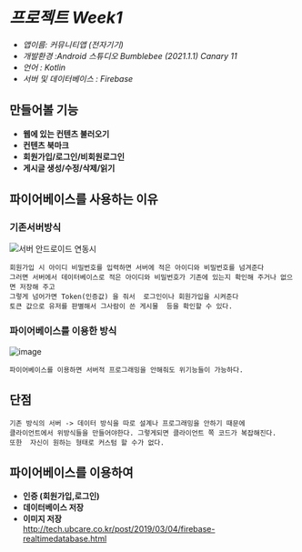 # *프로젝트 Week1*
  - *앱이름: 커뮤니티앱 (전자기기)*
  - *개발환경 :Android 스튜디오 Bumblebee (2021.1.1) Canary 11*
  - *언어 : Kotlin*  
  - *서버 및 데이터베이스 : Firebase*


## 만들어볼 기능
  
   + **웹에 있는 컨텐츠 불러오기**
   + **컨텐츠 북마크**
   + **회원가입/로그인/비회원로그인**
   + **게시글 생성/수정/삭제/읽기**


## 파이어베이스를 사용하는 이유

### 기존서버방식

![서버 안드로이드 연동시](https://user-images.githubusercontent.com/97229292/157240023-07f24c6a-e2ab-4821-a7c8-3af0ad8b1379.JPG)

```
회원가입 시 아이디 비밀번호를 입력하면 서버에 적은 아이디와 비밀번호를 넘겨준다   
그러면 서버에서 데이터베이스로 적은 아이디와 비밀번호가 기존에 있는지 확인해 주거나 없으면 저장해 주고    
그렇게 넘어가면 Token(인증값) 을 줘서  로그인이나 회원가입을 시켜준다    
토큰 값으로 유저를 판별해서 그사람이 쓴 게시물  등을 확인할 수 있다.   
```
### 파이어베이스를 이용한 방식
![image](https://user-images.githubusercontent.com/97229292/157241360-acd9a927-e2d6-4d97-8023-0cb6ceaac6c3.png)
```
파이어베이스를 이용하면 서버적 프로그래밍을 안해줘도 위기능들이 가능하다.
```
## 단점
```
기존 방식의 서버 -> 데이터 방식을 따로 설계나 프로그래밍을 안하기 때문에    
클라이언트에서 위방식들을 만들어야한다. 그렇게되면 클라이언트 쪽 코드가 복잡해진다.   
또한  자신이 원하는 형태로 커스텀 할 수가 없다.   
```
## 파이어베이스를 이용하여

   - **인증 (회원가입,로그인)**
   - **데이터베이스 저장**
   - **이미지 저장**   
http://tech.ubcare.co.kr/post/2019/03/04/firebase-realtimedatabase.html
